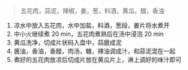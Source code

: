> 五花肉，蒜泥，辣椒，姜，葱，料酒，黄瓜，醋，香油

1. 凉水中放入五花肉，水中加盐，料酒，葱段，姜片将水煮开
2. 中小火继续煮 20 min，五花肉煮熟后在汤中浸泡 20 min
3. 黄瓜洗净，切成片状码入盘中，蒜磨成泥
4. 酱油，香油，香醋，肉汤，糖，辣油调成汁，和蒜泥混在一起
5. 煮好的五花肉放凉后切成片放在黄瓜片上，淋上调好的味汁即可